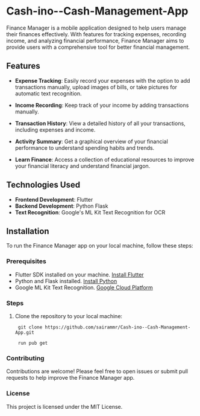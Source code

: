 # Cash-ino--Cash-Management-App

Finance Manager is a mobile application designed to help users manage their finances effectively. With features for tracking expenses, recording income, and analyzing financial performance, Finance Manager aims to provide users with a comprehensive tool for better financial management.

## Features

- **Expense Tracking**: Easily record your expenses with the option to add transactions manually, upload images of bills, or take pictures for automatic text recognition.
  
- **Income Recording**: Keep track of your income by adding transactions manually.

- **Transaction History**: View a detailed history of all your transactions, including expenses and income.

- **Activity Summary**: Get a graphical overview of your financial performance to understand spending habits and trends.

- **Learn Finance**: Access a collection of educational resources to improve your financial literacy and understand financial jargon.

## Technologies Used

- **Frontend Development**: Flutter
- **Backend Development**: Python Flask
- **Text Recognition**: Google's ML Kit Text Recognition for OCR

## Installation

To run the Finance Manager app on your local machine, follow these steps:

### Prerequisites

- Flutter SDK installed on your machine. [Install Flutter](https://flutter.dev/docs/get-started/install)
- Python and Flask installed. [Install Python](https://www.python.org/downloads/)
- Google ML Kit Text Recognition. [Google Cloud Platform](https://cloud.google.com/)

### Steps

1. Clone the repository to your local machine:


        git clone https://github.com/sairammr/Cash-ino--Cash-Management-App.git

        run pub get


### Contributing
Contributions are welcome! Please feel free to open issues or submit pull requests to help improve the Finance Manager app.

### License
This project is licensed under the MIT License.
